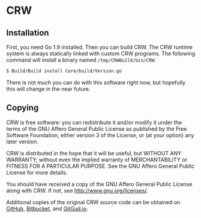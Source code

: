 # CRW

## Installation

First, you need Go 1.9 installed. Then you can build CRW. The CRW runtime system
is always statically linked with custom CRW programs. The following command will
install a binary named `/tmp/CRWBuild/bin/CRW`:

```bash
$ Build/Build install Core/build/Version.go
```

There is not much you can do with this software right now, but hopefully this
will change in the near future.

## Copying

CRW is free software: you can redistribute it and/or modify it under the terms
of the GNU Affero General Public License as published by the Free Software
Foundation, either version 3 of the License, or (at your option) any later
version.

CRW is distributed in the hope that it will be useful, but WITHOUT ANY WARRANTY;
without even the implied warranty of MERCHANTABILITY or FITNESS FOR A PARTICULAR
PURPOSE. See the GNU Affero General Public License for more details.

You should have received a copy of the GNU Affero General Public License along
with CRW. If not, see <http://www.gnu.org/licenses/>.

Additional copies of the original CRW source code can be obtained on
[GitHub][github], [Bitbucket][bitbucket], and [GitGud.io][gitgud].

[github]: https://github.com/rightfold/crw
[bitbucket]: https://bitbucket.org/rightfold/crw
[gitgud]: https://gitgud.io/rightfold/crw
